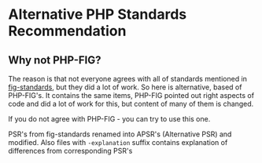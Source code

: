 # Alternative PHP Standards Recommendation

## Why not PHP-FIG?
The reason is that not everyone agrees with all of standards mentioned in [fig-standards](https://github.com/php-fig/fig-standards), but they did a lot of work.
So here is alternative, based of PHP-FIG's.
It contains the same items, PHP-FIG pointed out right aspects of code and did a lot of work for this, but content of many of them is changed.

If you do not agree with PHP-FIG - you can try to use this one.

PSR's from fig-standards renamed into APSR's (Alternative PSR) and modified. Also files with `-explanation` suffix contains explanation of differences from corresponding PSR's
